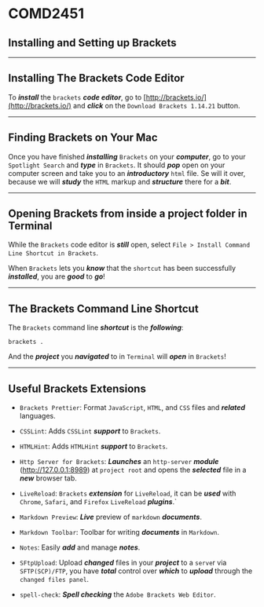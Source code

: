 <h1 class="capitalize">COMD2451</h1>
<h2 class="capitalize center">Installing and Setting up Brackets</h2>

---

<section class="section">
    <h2 class="sentence">Installing The Brackets Code Editor</h2>

To ***install*** the `brackets` ***code editor***, go to [http://brackets.io/](http://brackets.io/) and ***click*** on the `Download Brackets 1.14.21` button.

</section>

---

<section class="section">
    <h2 class="sentence">Finding Brackets on Your Mac</h2>

Once you have finished ***installing*** `Brackets` on your ***computer***, go to your `Spotlight Search` and ***type*** in `Brackets`. It should ***pop*** open on your computer screen and take you to an ***introductory*** `html` file. Se will it over, because we will ***study*** the `HTML` markup and ***structure*** there for a ***bit***.

</section>

---

<section class="section">
    <h2 class="sentence">Opening Brackets from inside a project folder in Terminal</h2>

While the `Brackets` code editor is ***still*** open, select `File > Install Command Line Shortcut in Brackets`.

When `Brackets` lets you ***know*** that the `shortcut` has been successfully ***installed***, you are ***good*** to ***go***!

</section>

---

<section class="section">
    <h2 class="sentence">The Brackets Command Line Shortcut</h2>

The `Brackets` command line ***shortcut*** is the ***following***:

```shell
brackets .
```

And the ***project*** you ***navigated*** to in `Terminal` will ***open*** in `Brackets`!

</section>

---

<section class="section">
    <h2 class="sentence">Useful Brackets Extensions</h2>
    
+ `Brackets Prettier`: Format `JavaScript`, `HTML`, and `CSS` files and ***related*** languages.

+ `CSSLint`: Adds `CSSLint` ***support*** to `Brackets`.

+ `HTMLHint`: Adds `HTMLHint` ***support*** to `Brackets`.

+ `Http Server for Brackets`: ***Launches*** an `http-server` ***module*** (http://127.0.0.1:8989) at `project root` and opens the ***selected*** file in a ***new*** browser tab.

+ `LiveReload`: `Brackets` ***extension*** for `LiveReload`, it can be ***used*** with `Chrome`, `Safari`, and `Firefox` `LiveReload` ***plugins***.`

+ `Markdown Preview`: ***Live*** preview of `markdown` ***documents***.

+ `Markdown Toolbar`: Toolbar for writing ***documents*** in `Markdown`.

+ `Notes`: Easily ***add*** and manage ***notes***.

+ `SFtpUpload`: Upload ***changed*** files in your ***project*** to a `serve`r via `SFTP(SCP)/FTP`, you have ***total*** control over ***which*** to ***upload*** through the `changed files panel`.

+ `spell-check`: ***Spell checking*** the `Adobe Brackets Web Editor`.

</section>
